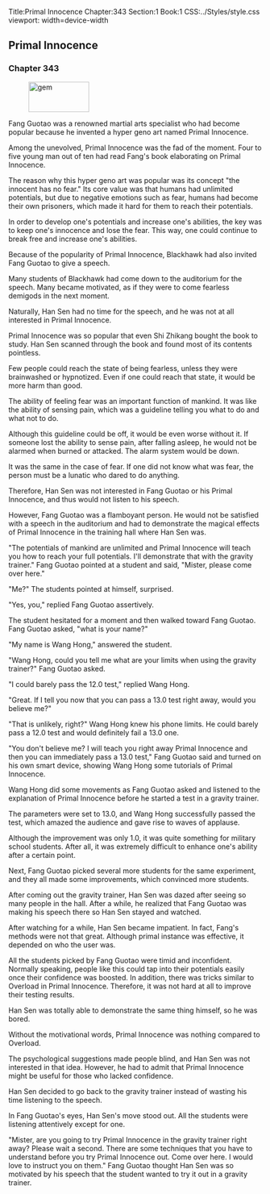 Title:Primal Innocence 
Chapter:343 
Section:1 
Book:1 
CSS:../Styles/style.css 
viewport: width=device-width
  
## Primal Innocence
### Chapter 343
  
<figure>
	<img src="../Images/gem.gif" alt="gem" id="gem" width="120" height="60" />
</figure>
  

  
Fang Guotao was a renowned martial arts specialist who had become popular because he invented a hyper geno art named Primal Innocence.

Among the unevolved, Primal Innocence was the fad of the moment. Four to five young man out of ten had read Fang's book elaborating on Primal Innocence.

The reason why this hyper geno art was popular was its concept "the innocent has no fear." Its core value was that humans had unlimited potentials, but due to negative emotions such as fear, humans had become their own prisoners, which made it hard for them to reach their potentials.

In order to develop one's potentials and increase one's abilities, the key was to keep one's innocence and lose the fear. This way, one could continue to break free and increase one's abilities.

Because of the popularity of Primal Innocence, Blackhawk had also invited Fang Guotao to give a speech.

Many students of Blackhawk had come down to the auditorium for the speech. Many became motivated, as if they were to come fearless demigods in the next moment.

Naturally, Han Sen had no time for the speech, and he was not at all interested in Primal Innocence.

Primal Innocence was so popular that even Shi Zhikang bought the book to study. Han Sen scanned through the book and found most of its contents pointless.

Few people could reach the state of being fearless, unless they were brainwashed or hypnotized. Even if one could reach that state, it would be more harm than good.

The ability of feeling fear was an important function of mankind. It was like the ability of sensing pain, which was a guideline telling you what to do and what not to do.

Although this guideline could be off, it would be even worse without it. If someone lost the ability to sense pain, after falling asleep, he would not be alarmed when burned or attacked. The alarm system would be down.

It was the same in the case of fear. If one did not know what was fear, the person must be a lunatic who dared to do anything.

Therefore, Han Sen was not interested in Fang Guotao or his Primal Innocence, and thus would not listen to his speech.

However, Fang Guotao was a flamboyant person. He would not be satisfied with a speech in the auditorium and had to demonstrate the magical effects of Primal Innocence in the training hall where Han Sen was.

"The potentials of mankind are unlimited and Primal Innocence will teach you how to reach your full potentials. I'll demonstrate that with the gravity trainer." Fang Guotao pointed at a student and said, "Mister, please come over here."

"Me?" The students pointed at himself, surprised.

"Yes, you," replied Fang Guotao assertively.

The student hesitated for a moment and then walked toward Fang Guotao. Fang Guotao asked, "what is your name?"

"My name is Wang Hong," answered the student.

"Wang Hong, could you tell me what are your limits when using the gravity trainer?" Fang Guotao asked.

"I could barely pass the 12.0 test," replied Wang Hong.

"Great. If I tell you now that you can pass a 13.0 test right away, would you believe me?"

"That is unlikely, right?" Wang Hong knew his phone limits. He could barely pass a 12.0 test and would definitely fail a 13.0 one.

"You don't believe me? I will teach you right away Primal Innocence and then you can immediately pass a 13.0 test," Fang Guotao said and turned on his own smart device, showing Wang Hong some tutorials of Primal Innocence.

Wang Hong did some movements as Fang Guotao asked and listened to the explanation of Primal Innocence before he started a test in a gravity trainer.

The parameters were set to 13.0, and Wang Hong successfully passed the test, which amazed the audience and gave rise to waves of applause.

Although the improvement was only 1.0, it was quite something for military school students. After all, it was extremely difficult to enhance one's ability after a certain point.

Next, Fang Guotao picked several more students for the same experiment, and they all made some improvements, which convinced more students.

After coming out the gravity trainer, Han Sen was dazed after seeing so many people in the hall. After a while, he realized that Fang Guotao was making his speech there so Han Sen stayed and watched.

After watching for a while, Han Sen became impatient. In fact, Fang's methods were not that great. Although primal instance was effective, it depended on who the user was.

All the students picked by Fang Guotao were timid and inconfident. Normally speaking, people like this could tap into their potentials easily once their confidence was boosted. In addition, there was tricks similar to Overload in Primal Innocence. Therefore, it was not hard at all to improve their testing results.

Han Sen was totally able to demonstrate the same thing himself, so he was bored.

Without the motivational words, Primal Innocence was nothing compared to Overload.

The psychological suggestions made people blind, and Han Sen was not interested in that idea. However, he had to admit that Primal Innocence might be useful for those who lacked confidence.

Han Sen decided to go back to the gravity trainer instead of wasting his time listening to the speech.

In Fang Guotao's eyes, Han Sen's move stood out. All the students were listening attentively except for one.

"Mister, are you going to try Primal Innocence in the gravity trainer right away? Please wait a second. There are some techniques that you have to understand before you try Primal Innocence out. Come over here. I would love to instruct you on them." Fang Guotao thought Han Sen was so motivated by his speech that the student wanted to try it out in a gravity trainer.